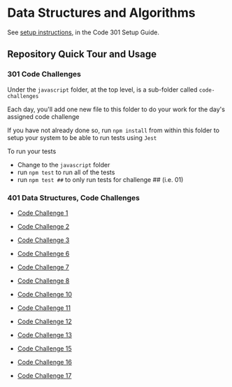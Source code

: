 # Data Structures and Algorithms

See [setup instructions](https://codefellows.github.io/setup-guide/code-301/3-code-challenges), in the Code 301 Setup Guide.

## Repository Quick Tour and Usage

### 301 Code Challenges

Under the `javascript` folder, at the top level, is a sub-folder called `code-challenges`

Each day, you'll add one new file to this folder to do your work for the day's assigned code challenge

If you have not already done so, run `npm install` from within this folder to setup your system to be able to run tests using `Jest`

To run your tests

- Change to the `javascript` folder
- run `npm test` to run all of the tests
- run `npm test ##` to only run tests for challenge ## (i.e. 01)

### 401 Data Structures, Code Challenges

- [Code Challenge 1](python/docs/array-reverse/README.md)

- [Code Challenge 2](python/docs/array-insert-shift/README.md)

- [Code Challenge 3](python/docs/array-binary-search/README.md)

- [Code Challenge 6](python/docs/linked_list_insertions/README.md)

- [Code Challenge 7](python/docs/linked_list_kth/README.md)

- [Code Challenge 8](python/docs/linked_list_zip/README.md)

- [Code Challenge 10](python/docs/stack_and_queue/README.md)

- [Code Challenge 11](python/docs/stack_queue_pseudo/README.md)

- [Code Challenge 12](python/docs/stack_queue_animal_shelter/README.md)

- [Code Challenge 13](python/docs/stack_queue_brackets/README.md)

- [Code Challenge 15](python/docs/trees/README.md)

- [Code Challenge 16](python/docs/tree_max/README.md)

- [Code Challenge 17](python/docs/tree_breadth_first/README.md)

